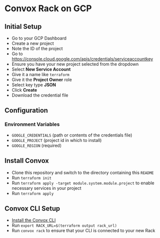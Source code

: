 # Convox Rack on GCP

## Initial Setup

- Go to your GCP Dashboard
- Create a new project
- Note the ID of the project
- Go to https://console.cloud.google.com/apis/credentials/serviceaccountkey
- Ensure you have your new project selected from the dropdown
- Select **New Service Account**
- Give it a name like `terraform`
- Give it the **Project Owner** role
- Select key type **JSON**
- Click **Create**
- Download the credential file

## Configuration

### Environment Variables

- `GOOGLE_CREDENTIALS` (path or contents of the credentials file)
- `GOOGLE_PROJECT` (project id in which to install)
- `GOOGLE_REGION` (required)

## Install Convox

- Clone this repository and switch to the directory containing this `README`
- Run `terraform init`
- Run `terraform apply -target module.system.module.project` to enable necessary services in your project
- Run `terraform apply`

## Convox CLI Setup

- [Install the Convox CLI](../../docs/guides/installation/cli.md)
- Run `export RACK_URL=$(terraform output rack_url)`
- Run `convox rack` to ensure that your CLI is connected to your new Rack
